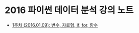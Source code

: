 # 2016 파이썬 데이터 분석 강의 노트

- [1주차 (2016.01.09): 변수, 자료형, if, for, 함수](https://github.com/LyuGGang/python-data-analytics-lecture/blob/master/%EA%B0%95%EC%9D%98%EC%9E%90%EB%A3%8C/%5B1%EC%A3%BC%EC%B0%A8%5D%20%EB%B3%80%EC%88%98%2C%20%EC%9E%90%EB%A3%8C%ED%98%95%2C%20if%2C%20for%2C%20%ED%95%A8%EC%88%98.ipynb)
